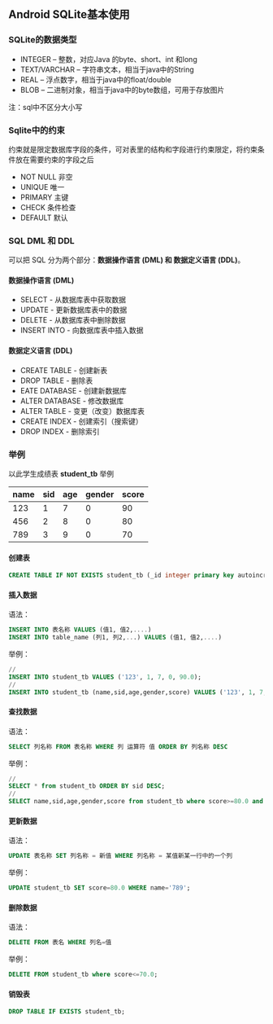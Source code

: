 ## Android SQLite基本使用


### SQLite的数据类型

+ INTEGER – 整数，对应Java 的byte、short、int 和long
+ TEXT/VARCHAR – 字符串文本，相当于java中的String
+ REAL – 浮点数字，相当于java中的float/double
+ BLOB – 二进制对象，相当于java中的byte数组，可用于存放图片

注：sql中不区分大小写

### Sqlite中的约束
约束就是限定数据库字段的条件，可对表里的结构和字段进行约束限定，将约束条件放在需要约束的字段之后

+ NOT NULL 非空
+ UNIQUE 唯一
+ PRIMARY 主键
+ CHECK 条件检查
+ DEFAULT 默认

### SQL DML 和 DDL
可以把 SQL 分为两个部分：**数据操作语言 (DML) 和 数据定义语言 (DDL)**。 

#### 数据操作语言 (DML) 

+ SELECT - 从数据库表中获取数据
+ UPDATE - 更新数据库表中的数据
+ DELETE - 从数据库表中删除数据
+ INSERT INTO - 向数据库表中插入数据

#### 数据定义语言 (DDL)

+ CREATE TABLE - 创建新表
+ DROP TABLE - 删除表
+ EATE DATABASE - 创建新数据库
+ ALTER DATABASE - 修改数据库
+ ALTER TABLE - 变更（改变）数据库表
+ CREATE INDEX - 创建索引（搜索键）
+ DROP INDEX - 删除索引

### 举例

以此学生成绩表 **student_tb** 举例

name | sid | age | gender | score 
---- | --- | --- | --- | ----
123 | 1 | 7 | 0 | 90 
456 | 2 | 8 | 0 | 80 
789 | 3 | 9 | 0 | 70 



#### 创建表
```sql
CREATE TABLE IF NOT EXISTS student_tb (_id integer primary key autoincrement,name varchar(255),sid INTEGER,age INTEGER,gender INTEGER,score REAL);
```
#### 插入数据

语法：
```sql
INSERT INTO 表名称 VALUES (值1, 值2,....)
INSERT INTO table_name (列1, 列2,...) VALUES (值1, 值2,....)
```
举例：
```sql
//
INSERT INTO student_tb VALUES ('123', 1, 7, 0, 90.0);
//
INSERT INTO student_tb (name,sid,age,gender,score) VALUES ('123', 1, 7, 0, 90.0);
```

#### 查找数据

语法：

```sql
SELECT 列名称 FROM 表名称 WHERE 列 运算符 值 ORDER BY 列名称 DESC
```
举例：

```sql
//
SELECT * from student_tb ORDER BY sid DESC;
//
SELECT name,sid,age,gender,score from student_tb where score>=80.0 and age<=10 ORDER BY sid DESC;
```

#### 更新数据
语法：
```sql
UPDATE 表名称 SET 列名称 = 新值 WHERE 列名称 = 某值新某一行中的一个列
```
举例：
```sql
UPDATE student_tb SET score=80.0 WHERE name='789';
```

#### 删除数据
语法：
```sql
DELETE FROM 表名 WHERE 列名=值
```
举例：
```sql
DELETE FROM student_tb where score<=70.0;
```

#### 销毁表
```sql
DROP TABLE IF EXISTS student_tb;
```
